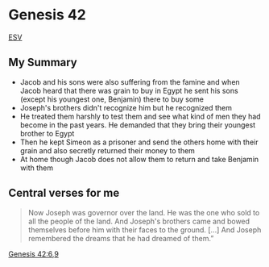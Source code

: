 # Genesis 42

[ESV](https://www.biblegateway.com/passage/?search=Genesis+42&version=ESV)

## My Summary
- Jacob and his sons were also suffering from the famine and when Jacob heard that there was grain to buy in Egypt
  he sent his sons (except his youngest one, Benjamin) there to buy some
- Joseph's brothers didn't recognize him but he recognized them
- He treated them harshly to test them and see what kind of men they had become in the past years. He demanded that they
  bring their youngest brother to Egypt
- Then he kept Simeon as a prisoner and send the others home with their grain and also secretly returned their money to
  them
- At home though Jacob does not allow them to return and take Benjamin with them

## Central verses for me
> Now Joseph was governor over the land. He was the one who sold to all the people of the land. And Joseph's brothers
came and bowed themselves before him with their faces to the ground. [...] And Joseph remembered the dreams that he had
dreamed of them.”

[Genesis 42:6,9](https://www.biblegateway.com/passage/?search=Genesis+42%3A6%2C9&version=ESV)
